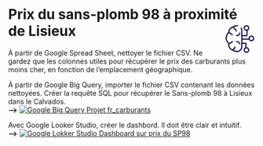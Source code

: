 # Prix du sans-plomb 98 à proximité de Lisieux <a href="../../"><img src="../../assets/bi.svg" alt="Business intelligence" align="right" height="64px"></a>
À partir de Google Spread Sheet, nettoyer le fichier CSV. Ne gardez que les colonnes utiles pour récupérer le prix des carburants plus moins cher, en fonction de l’emplacement géographique.

À partir de Google Big Query, importer le fichier CSV contenant les données nettoyées.
Créer la requête SQL pour récupérer le Sans-plomb 98 à Lisieux dans le Calvados.  
**⟶** <a href="https://console.cloud.google.com/bigquery?ws=!1m4!1m3!3m2!1sfirstproject-35340!2sfr_carburants"> <img src="https://cdn.icon-icons.com/icons2/2699/PNG/512/google_bigquery_logo_icon_168150.png" alt="Google Big Query" height="18px"> </a> [Projet fr_carburants](https://console.cloud.google.com/bigquery?ws=!1m4!1m3!3m2!1sfirstproject-35340!2sfr_carburants)

Avec Google Looker Studio, créer le dashbord. Il doit être clair et intuitif.  
**⟶** <a href="https://lookerstudio.google.com/reporting/1a7021da-ddd3-4e71-89af-892445906677"> <img src="https://www.gstatic.com/analytics-lego/svg/ic_looker_studio.svg" alt="Google Lokker Studio" height="18px"> </a> [Dashboard sur prix du SP98](https://lookerstudio.google.com/reporting/1a7021da-ddd3-4e71-89af-892445906677)